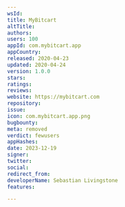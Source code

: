 ```yaml
---
wsId: 
title: MyBitcart
altTitle: 
authors: 
users: 100
appId: com.mybitcart.app
appCountry: 
released: 2020-04-23
updated: 2020-04-24
version: 1.0.0
stars: 
ratings: 
reviews: 
website: https://mybitcart.com
repository: 
issue: 
icon: com.mybitcart.app.png
bugbounty: 
meta: removed
verdict: fewusers
appHashes: 
date: 2023-12-19
signer: 
twitter: 
social: 
redirect_from: 
developerName: Sebastian Livingstone
features: 

---
```


